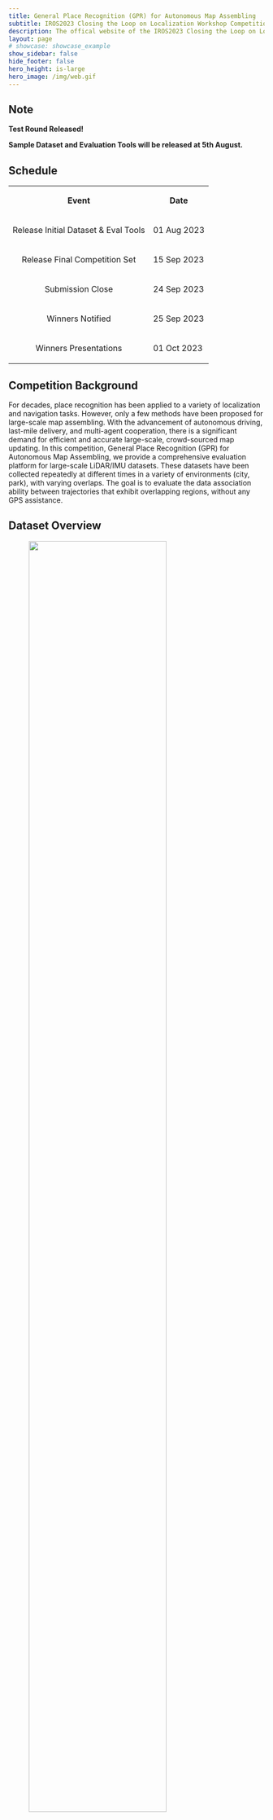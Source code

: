 ```yaml
---
title: General Place Recognition (GPR) for Autonomous Map Assembling
subtitle: IROS2023 Closing the Loop on Localization Workshop Competition
description: The offical website of the IROS2023 Closing the Loop on Localization Workshop Competition
layout: page
# showcase: showcase_example
show_sidebar: false
hide_footer: false
hero_height: is-large
hero_image: /img/web.gif
---
```


## Note

**Test Round Released!**

**Sample Dataset and Evaluation Tools will be released at 5th August.**

## Schedule

<table>
  <tr>
    <td><p align="center"><strong>Event</strong></p></td>
    <td><p align="center"><strong>Date</strong></p></td>
  </tr>
  <tr>
    <td><p align="center">Release Initial Dataset & Eval Tools</p></td>
    <td>01 Aug 2023</td>
  </tr>
  <tr>
    <td><p align="center">Release Final Competition Set</p></td>
    <td>15 Sep 2023</td>
  </tr>
  <tr>
    <td><p align="center">Submission Close</p></td>
    <td>24 Sep 2023</td>
  </tr>
  <tr>
    <td><p align="center">Winners Notified</p></td>
    <td>25 Sep 2023</td>
  </tr>
  <tr>
    <td><p align="center">Winners Presentations</p></td>
    <td>01 Oct 2023</td>
  </tr>
</table>


## Competition Background

For decades, place recognition has been applied to a variety of localization and navigation tasks. However, only a few methods have been proposed for large-scale map assembling. With the advancement of autonomous driving, last-mile delivery, and multi-agent cooperation, there is a significant demand for efficient and accurate large-scale, crowd-sourced map updating. In this competition, General Place Recognition (GPR) for Autonomous Map Assembling, we provide a comprehensive evaluation platform for large-scale LiDAR/IMU datasets. These datasets have been collected repeatedly at different times in a variety of environments (city, park), with varying overlaps. The goal is to evaluate the data association ability between trajectories that exhibit overlapping regions, without any GPS assistance.


## Dataset Overview

<figure>
 <img src="/img/competition/iros_2023/iros2023competition.png" style="width:80%" />
 <figcaption>
Datasets for Campus of Carnegie Mellon University 
 </figcaption>
</figure>

* 10 trajectories including 80 real-world sequences collected from campus of Carnegie Mellon University
* For each trajectory, we traversed 8 times including 2 forward sequences and 2 backward sequences during day-light and 2 forward and 2 backward sequences during night-light.

## Participate the Competition
The performance is evaluated on AIcrowd, please sign up or log in to register the competition.

[[ICRA2022 & IROS2023] General Place Recognition: City-scale UGV Localization](https://www.aicrowd.com/challenges/icra2022-iros2023-general-place-recognition-city-scale-ugv-localization)

## About the Test Set

The test dataset contains data selected from 10 trajectories of the Alita dataset containing both same direction and reverse direction revisits.

### Download Link
Please download the test set from [DropBox](https://www.dropbox.com/sh/euijy8w84glstmu/AAA5Uu0S0CJyyTmElkpF2yxsa?dl=0)

### Data Structure

```
PCD
├── 1-500.zip
├── 501-1000.zip
├── 1001-1500.zip
├── ...
└── 6001-6306.zip
```
The test set includes 6036 submaps. Each submap consists of points queried within 50m.

### Submission and Evaluation
The objective of this competition is to assess the effectiveness of place recognition methods in scenarios involving overlapping trajectory areas. We will evaluate participants' submissions using both **Top1** and **Top5** recall metrics, and the final competition rankings will be determined based on the **Top1** recall score.

We kindly request participants to unzip all provided files and convert the point cloud data into global descriptors while preserving the original order. For instance, the global descriptor for "1.pcd" should correspond to index 0, "2.pcd" to index 1, and so forth. Submissions should be the standard binary file format using Numpy (.npy).

## Sample Dataset

The sample dataset contains 4 trajectories

* For each selected trajectory, two forward sequences and one backward sequence will be provided. 
* For each sequence within the same trajectory, the intra-sequence poses and inter-sequence poses are provided.

### Data Structure

```
Sample ----------------------------> sample tracks for self evaluation
├── train_1
│   ├── DATABASE
│   │   ├── clouds
│   │   │   ├── time_stamp.pcd ----> submap
│   │   │   ├── ...
│   │   ├── poses_inter.csv -------> odometry in DATABASE coordinate
│   │   └── poses_intra.csv -------> odometry
│   └── QUERY
│           ├── forward
│           │     ├── clouds
│           │     │   ├── time_stamp.pcd 
│           │     │   ├── ...
│           │     ├── poses_inter.csv -> odometry in DATABASE coordinate
│           │     └── poses_intra.csv -> odometry
│           └── backward
├── train_2
├── train_3
└── train_4
```

* For each sequence:
    * clouds: This folder contains submap sliced from the global map generated by SLAM, each submap includes points queried within 50m.
    * poses_intra.csv: Odometry information generated by SLAM, the mean distance between adjacent poses is around 1m.
    * poses_inter.csv: Odometry information generated by Interactive-SLAM, the mean distance between adjacent poses is around 1m. All the poses are within the coordinate of DATABASE.
    * In the provided *.csv files, the timestamp value located in the first column of each row serves as a unique identifier. This identifier is used to link the row's data with a correspondingPCD file in the 'clouds' directory. The matching PCD file have the same name as this timestamp value. For instance, if a row contains odometry information with a timestamp value of '123456789', a corresponding PCD file named '123456789.pcd' should be present in the 'clouds' directory.

### Download Link
[Dropbox](https://www.dropbox.com/s/5cqfug64oh7osbk/Sample.zip?dl=0)

### Network Training
Participants are free to use any dataset to train their networks and fine-tune their networks with the sample dataset provided.

### Network Self-evaluation
The performance of the place recognition can be evaluated in both forward revisit and backward revisit manner.
[Example evaluation codes](https://www.dropbox.com/scl/fi/i7n594769a4kcm6vj68a7/Sample_Evaluation.zip?rlkey=9lan35psrdt1erkzmatydg83v&dl=0) are provided to calculate the recalls on both manner.

Before running the code, 
* please modify the **VAL_DATA_PATH** and **VAL_TRAJ** in evaluate.py.
* please substitute the default model in evaluate.py.

```bash
pip3 install -r requirements.txt
python3 evaluate.py
```

## Contact
Please send emails to *ryanzhao9459@gmail.com* for any questions about the competition.
